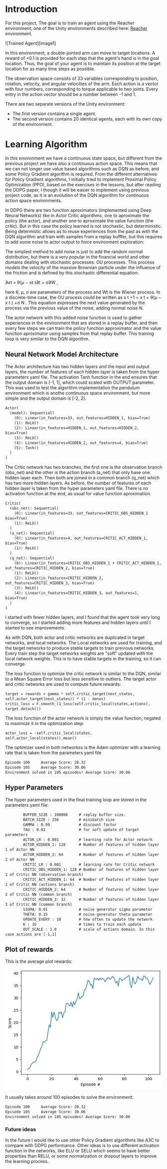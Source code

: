 # Introduction

For this project, The goal is to train an agent using the Reacher environment, one of the Unity environments described here: [Reacher](https://github.com/Unity-Technologies/ml-agents/blob/master/docs/Learning-Environment-Examples.md#reacher) environment.

![Trained Agent][image1]

In this environment, a double-jointed arm can move to target locations. A reward of +0.1 is provided for each step that the agent's hand is in the goal location. Thus, the goal of your agent is to maintain its position at the target location for as many time steps as possible.

The observation space consists of 33 variables corresponding to position, rotation, velocity, and angular velocities of the arm. Each action is a vector with four numbers, corresponding to torque applicable to two joints. Every entry in the action vector should be a number between -1 and 1.

There are two separate versions of the Unity environment:
- The first version contains a single agent.
- The second version contains 20 identical agents, each with its own copy of the environment.  

# Learning Algorithm

In this environment we have a continuous state space, but different from the previous project we have also a continuous action space. This means that we can not longer use value based algorithms such as DQN as before, and some Policy Gradient algorithm is required. 
From the different alternatives for Policy Gradient algorithms, I initially tried to implement Proximal Policy Optimization (PPO), based on the exercises in the lessons, but after reading the DDPG paper, I though it will be easier to implement using previous project code, as it is an evolution of the DQN algorithm for continuous action space environments.

In DDPG there are two function aproximators (implemented using Deep Neural Networks) like in Actor Critic algorithms, one to aproximate the policy (the actor), and another one to aproximate the value function (the critic). But in this case the policy learned is not stochastic, but deterministic. Being determistic allows as to reuse experiences from the past as with the DQN algorithm and train with samples from a replay bufffer, but this requires to add some noise to actor output to force environment exploration:

The simplest method to add noise is just to add the random normal distribution, but there is a  very popular in the financial world
and other domains dealing with stochastic processes: OU processes. This process models the velocity of the massive Brownian particle under the
influence of the friction and is defined by this stochastic differential equation:

∂xt = θ(µ − xt )∂t + σ∂W , 

here θ, µ, σ are parameters of the process and Wt is the Wiener process. In a discrete-time case, the OU process could be written as
x t +1 = x t + θ(µ − x t ) +σ N . This equation expresses the next value generated by the process via the previous value of the noise, adding normal noise N.

The actor network with this added noise function is used to gather experiences in the environment that are stored in a replay buffer, and then every few steps we can train the policy function approximator and the value function aproximator using samples from that replay buffer. This training loop is very similar to the DQN algorithm.


## Neural Network Model Architecture

The Actor architecture has two hidden layers and the input and output layers, the number of features of each hidden layer is taken from the hyper parameters yaml file.
The activation Tanh function in the end ensures that the output domain is [-1, 1], which could scaled with OUTPUT parameter. This was used to test the algorithm implementation the pendulum environment which is anothe continuous space environment, but more simple and the output domain is [-2, 2].

```
Actor(                                                                                                                                                
  (model): Sequential(                                                                                                                                
    (0): Linear(in_features=33, out_features=HIDDEN_1, bias=True)                                                                                          
    (1): ReLU()                                                                                                                                       
    (2): Linear(in_features=HIDDEN_1, out_features=HIDDEN_2, bias=True)                                                                                          
    (3): ReLU()                                                                                                                                       
    (4): Linear(in_features=HIDDEN_2, out_features=4, bias=True)                                                                                            
    (5): Tanh()                                                                                                                                       
  )                                                                                                                                                   
)      
```


The Critic network has two branches, the first one is the observation branch (obs_net) and the other is the action branch (a_net) that only have one hidden layer each. Then both are joined in a common branch (q_net) which has two more hidden layers. As before, the number of features of each hidden layer is taken from the hyper parameters yaml file. There is no activation function at the end, as usual for value function aproximation.

```
Critic(                                                                                                                                               
  (obs_net): Sequential(                                                                                                                              
    (0): Linear(in_features=33, out_features=CRITIC_OBS_HIDDEN_1 bias=True)                                                                                          
    (1): ReLU()                                                                                                                                       
  )                                                                                                                                                   
  (a_net): Sequential(                                                                                                                                
    (0): Linear(in_features=4, out_features=CRITIC_ACT_HIDDEN_1, bias=True)                                                                                            
    (1): ReLU()                                                                                                                                       
  )                                                                                                                                                   
  (q_net): Sequential(                                                                                                                                
    (0): Linear(in_features=CRITIC_OBS_HIDDEN_1 + CRITIC_ACT_HIDDEN_1, out_features=CRITIC_HIDDEN_2, bias=True)                                                                                          
    (1): ReLU()                                                                                                                                       
    (2): Linear(in_features=CRITIC_HIDDEN_2, out_features=CRITIC_HIDDEN_3, bias=True)                                                                                           
    (3): ReLU()                                                                                                                                       
    (4): Linear(in_features=CRITIC_HIDDEN_3, out_features=1, bias=True)                                                                                            
  )                                                                                                                                                   
)   
```

I started with fewer hidden layers, and I found that the agent took very long to converge, so I started adding more features and hidden layers until I started to see improvements.

As with DQN, both actor and critic networks are duplicated in target networks, and local networks. The Local networks are used for training, and the target networks to produce stable targets to train previous networks. Every train step the target networks weights are "soft" updated with the local network weights. This is to have stable targets in the training, so it can converge. 

The loss function to optimize the critic network is similar to the DQN, similar to a Mean Square Error loss but less sensitive to outliers. The target actor and critic networks are used to compute future rewards:

```
target = rewards + gamma * self.critic_target(next_states, self.actor_target(next_states)) * (1 - dones)                                      
critic_loss = F.smooth_l1_loss(self.critic_local(states,actions), target.detach())       
```

The loss function of the actor network is simply the value function, negated to maximize it in the optimization step:

```
actor_loss = -self.critic_local(states, self.actor_local(states)).mean()
```

The optimizer used in both networkss is the Adam optimizer with a learning rate that is taken from the parameters yaml file

```
Episode 100 	Average Score: 28.32
Episode 105 	Average Score: 30.06
Environment solved in 105 episodes!	Average Score: 30.06
```

## Hyper Parameters

The hyper parameters used in the final training loop are stored in the parameters.yaml file:

```
        BUFFER_SIZE : 100000     # replay buffer size.
        BATCH_SIZE : 256         # minibatch size
        GAMMA : 0.99             # discount factor
        TAU : 0.01               # for soft update of target parameters
        ACTOR_LR : 0.001         # learning rate for Actor network
        ACTOR_HIDDEN_1: 128      # Number of features of hidden layer 1 of Actor NN
        ACTOR_HIDDEN_2: 64       # Number of features of hidden layer 2 of Actor NN
        CRITIC_LR : 0.001        # learning rate for Critic network
        CRITIC_OBS_HIDDEN_1: 128 # Number of features of hidden layer 1 of Critic NN (observation branch)
        CRITIC_ACT_HIDDEN_1: 64  # Number of features of hidden layer 1 of Critic NN (actions branch)
        CRITIC_HIDDEN_2: 64      # Number of features of hidden layer 2 of Critic NN (common branch)
        CRITIC_HIDDEN_3: 32      # Number of features of hidden layer 3 of Critic NN (common branch)
        SIGMA: 0.01              # noise generator sigma parameter
        THETA: 0.15              # noise generator theta parameter        
        UPDATE_EVERY : 10        # how often to update the network
        K : 16                   # times to train each update
        OUT_SCALE : 1.0          # scale of actions domain. In this case actions are [-1,1]
```

## Plot of rewards 

This is the average plot rewards:

![](rewards.png)

It usually takes around 100 episodes to solve the environment:

```
Episode 100 	Average Score: 28.32
Episode 105 	Average Score: 30.06
Environment solved in 105 episodes!	Average Score: 30.06
```
### Future ideas

In the future I would like to use other Policy Gradient algorithms like A3C to compare with DDPG performance. Other ideas is to use different activation function in the networks, like ELU or SELU which seems to have better properties than RELU, or some normalization or dropout layers to improve the learning process.

